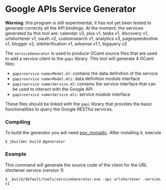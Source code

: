 Google APIs Service Generator
=============================

**Warning**: this program is still experimental, it has not yet been tested to
generate correctly all the API bindings. At the moment, the services generated
by this tool are: calendar v3, plus v1, tasks v1, discovery v1, urlshortener
v1, oauth v2, customsearch v1, analytics v3, pagespeedonline v1, blogger v2,
siteVerification v1, adsense v1.1, bigquery v2

The `serviceGenerator` is used to produce OCaml source files that are used to
add a service client to the `gapi` library. This tool will generate 4 OCaml
files:

* `gapi<service name>Model.ml`: contains the data definition of the service
* `gapi<service name>Model.mli`: data definition module interface
* `gapi<service name>Service.ml`: contains the service interface that can be
  used to interact with the Google API
* `gapi<service name>Service.mli`: service module interface

These files should be linked with the `gapi` library that provides the basic
functionalities to query the Google RESTful services.

### Compiling

To build the generator you will need
[ppx_monadic](https://bitbucket.org/camlspotter/ppx_monadic).
After installing it, execute

    $ jbuilder build @generator

### Example

This command will generate the source code of the client for the URL shortener
service (version 1)

    $ _build/default/tools/serviceGenerator.exe -api urlshortener -version v1

